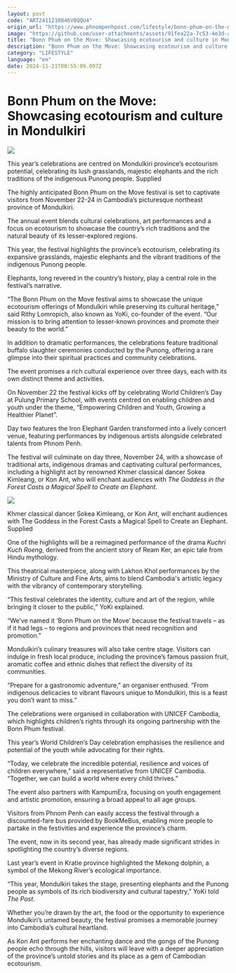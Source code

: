 ```yaml
---
layout: post
code: "ART2411210846V8QQU4"
origin_url: "https://www.phnompenhpost.com/lifestyle/bonn-phum-on-the-move-showcasing-ecotourism-and-culture-in-mondulkiri"
image: "https://github.com/user-attachments/assets/91fea22a-7c53-4e3d-a760-794891c75c9b"
title: "Bonn Phum on the Move: Showcasing ecotourism and culture in Mondulkiri"
description: "​​Bonn Phum on the Move: Showcasing ecotourism and culture in Mondulkiri​"
category: "LIFESTYLE"
language: "en"
date: 2024-11-21T08:55:09.097Z
---
```


# Bonn Phum on the Move: Showcasing ecotourism and culture in Mondulkiri

![](https://github.com/user-attachments/assets/fbe88244-95e7-44dd-91c1-2e7dfe10c9c8)

This year’s celebrations are centred on Mondulkiri province’s ecotourism potential, celebrating its lush grasslands, majestic elephants and the rich traditions of the indigenous Punong people. Supplied

The highly anticipated Bonn Phum on the Move festival is set to captivate visitors from November 22-24 in Cambodia’s picturesque northeast province of Mondulkiri. 

The annual event blends cultural celebrations, art performances and a focus on ecotourism to showcase the country’s rich traditions and the natural beauty of its lesser-explored regions.

This year, the festival highlights the province’s ecotourism, celebrating its expansive grasslands, majestic elephants and the vibrant traditions of the indigenous Punong people.

Elephants, long revered in the country’s history, play a central role in the festival’s narrative.

“The Bonn Phum on the Move festival aims to showcase the unique ecotourism offerings of Mondulkiri while preserving its cultural heritage,” said Rithy Lomropich, also known as YoKi, co-founder of the event. “Our mission is to bring attention to lesser-known provinces and promote their beauty to the world.”

In addition to dramatic performances, the celebrations feature traditional buffalo slaughter ceremonies conducted by the Punong, offering a rare glimpse into their spiritual practices and community celebrations.

The event promises a rich cultural experience over three days, each with its own distinct theme and activities. 

On November 22 the festival kicks off by celebrating World Children’s Day at Pulung Primary School, with events centred on enabling children and youth under the theme, “Empowering Children and Youth, Growing a Healthier Planet”.

Day two features the Iron Elephant Garden transformed into a lively concert venue, featuring performances by indigenous artists alongside celebrated talents from Phnom Penh. 

The festival will culminate on day three, November 24, with a showcase of traditional arts, indigenous dramas and captivating cultural performances, including a highlight act by renowned Khmer classical dancer Sokea Kimleang, or Kon Ant, who will enchant audiences with _The Goddess in the Forest Casts a Magical Spell to Create an Elephant_.

![](https://pppenglish.sgp1.cdn.digitaloceanspaces.com/image/main/202411/21_11_2024_untitled_1_3_.jpg)

Khmer classical dancer Sokea Kimleang, or Kon Ant, will enchant audiences with The Goddess in the Forest Casts a Magical Spell to Create an Elephant. Supplied

One of the highlights will be a reimagined performance of the drama _Kuchri Kuch Roeng_, derived from the ancient story of Ream Ker, an epic tale from Hindu mythology.

This theatrical masterpiece, along with Lakhon Khol performances by the Ministry of Culture and Fine Arts, aims to blend Cambodia's artistic legacy with the vibrancy of contemporary storytelling.

“This festival celebrates the identity, culture and art of the region, while bringing it closer to the public,” YoKi explained. 

“We’ve named it ‘Bonn Phum on the Move’ because the festival travels – as if it had legs – to regions and provinces that need recognition and promotion.”

Mondulkiri’s culinary treasures will also take centre stage. Visitors can indulge in fresh local produce, including the province’s famous passion fruit, aromatic coffee and ethnic dishes that reflect the diversity of its communities.

“Prepare for a gastronomic adventure,” an organiser enthused. “From indigenous delicacies to vibrant flavours unique to Mondulkiri, this is a feast you don’t want to miss.”

The celebrations were organised in collaboration with UNICEF Cambodia, which highlights children’s rights through its ongoing partnership with the Bonn Phum festival. 

This year’s World Children’s Day celebration emphasises the resilience and potential of the youth while advocating for their rights.

“Today, we celebrate the incredible potential, resilience and voices of children everywhere,” said a representative from UNICEF Cambodia. “Together, we can build a world where every child thrives.”

The event also partners with KampumEra, focusing on youth engagement and artistic promotion, ensuring a broad appeal to all age groups.

Visitors from Phnom Penh can easily access the festival through a discounted-fare bus provided by BookMeBus, enabling more people to partake in the festivities and experience the province’s charm.

The event, now in its second year, has already made significant strides in spotlighting the country’s diverse regions. 

Last year’s event in Kratie province highlighted the Mekong dolphin, a symbol of the Mekong River’s ecological importance. 

“This year, Mondulkiri takes the stage, presenting elephants and the Punong people as symbols of its rich biodiversity and cultural tapestry,” YoKi told _The Post_. 

Whether you’re drawn by the art, the food or the opportunity to experience Mondulkiri’s untamed beauty, the festival promises a memorable journey into Cambodia’s cultural heartland.

As Kon Ant performs her enchanting dance and the gongs of the Punong people echo through the hills, visitors will leave with a deeper appreciation of the province’s untold stories and its place as a gem of Cambodian ecotourism.
